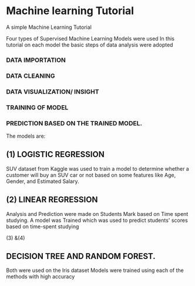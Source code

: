 # Machine learning Tutorial
 A simple Machine Learning Tutorial

Four types of Supervised Machine Learning Models were used
In this tutorial on each model the basic steps of data analysis were adopted

### DATA IMPORTATION
### DATA CLEANING
### DATA VISUALIZATION/ INSIGHT
### TRAINING OF MODEL
### PREDICTION BASED ON THE TRAINED MODEL.


The models are:


## (1) LOGISTIC REGRESSION

SUV dataset from Kaggle was used to train a model to determine whether a customer will buy an SUV car or not
based on some features like Age, Gender, and Estimated Salary.

## (2) LINEAR REGRESSION 

Analysis and Prediction were made on Students Mark based on Time spent studying.
A model was Trained which was used to predict students' scores based on time-spent studying

(3) &(4)

## DECISION TREE AND RANDOM FOREST.

Both were used on the Iris dataset 
Models were trained using each of the methods with high accuracy 
